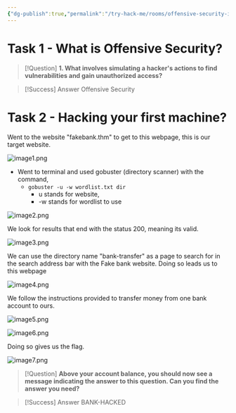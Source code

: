 ```yaml
---
{"dg-publish":true,"permalink":"/try-hack-me/rooms/offensive-security-intro/","created":"2024-12-03T17:33:00.000-05:00","updated":"2025-02-06T21:54:17.962-05:00"}
---
```


# Task 1 - What is Offensive Security?

> [!Question] 
> **1. What involves simulating a hacker's actions to find vulnerabilities and gain unauthorized access?**

> [!Success] Answer
> Offensive Security
# Task 2 - Hacking your first machine?

Went to the website "fakebank.thm" to get to this webpage, this is our target website.

![image1.png](/img/user/TryHackMe/THM_Images/acf96107ebcdb83fcf1bec8f941ca9f5.png)
    
- Went to terminal and used gobuster (directory scanner) with the command,
	- `gobuster -u -w wordlist.txt dir`
		- u stands for website,
		- -w stands for wordlist to use

![image2.png](/img/user/TryHackMe/THM_Images/6a7537a4e7ae499408851abefd0fcf8b.png)
    
We look for results that end with the status 200, meaning its valid.

![image3.png](/img/user/TryHackMe/THM_Images/5c915fd54d201c926df92e9260ef2972.png)
    
We can use the directory name "bank-transfer" as a page to search for in the search address bar with the Fake bank website. Doing so leads us to this webpage

![image4.png](/img/user/TryHackMe/THM_Images/58fd67157772bc9c263f5ecac8ec532b.png)
    
We follow the instructions provided to transfer money from one bank account to ours.

![image5.png](/img/user/TryHackMe/THM_Images/96e7d0c66f513b968763ba069a1a7480.png)

![image6.png](/img/user/TryHackMe/THM_Images/e88db595d8983a5c06c666d7d5795f33.png)
    
Doing so gives us the flag.

![image7.png](/img/user/TryHackMe/THM_Images/5a3bfd8f1ea05cda0f35c8e7e70c24ff.png)

> [!Question] 
**Above your account balance, you should now see a message indicating the answer to this question. Can you find the answer you need?**

> [!Success] Answer
BANK-HACKED